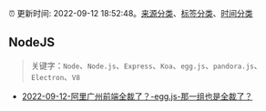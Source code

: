 :alarm_clock: 更新时间: 2022-09-12 18:52:48。[来源分类](../README.md)、[标签分类](../TAGS.md)、[时间分类](../TIMELINE.md)

## NodeJS


> 关键字：`Node`、`Node.js`、`Express`、`Koa`、`egg.js`、`pandora.js`、`Electron`、`V8`



- [2022-09-12-阿里广州前端全裁了？-egg.js-那一组也是全裁了？](https://www.v2ex.com/t/879522) 